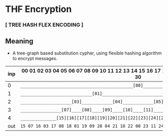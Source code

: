 # THF Encryption
### [ TREE HASH FLEX ENCODING ]


## Meaning
- A tree-graph based substitution cypher, using flexible hashing algorithm to encrypt messages.

| inp | 00 01 02 03 04 05 06 07 08 09 10 11 12 13 14 15 16 17 18 19 20 21 22 23 24 25 26 27 28 29 30 |
|-----|----------------------------------------------------------------------------------------------|
| 0   |`____________________________________________[00]____________________________________________`|
| 1   |`____________________________[01]____________________________[02]____________________________`|
| 2   |`____________________[03]____________[04]____________[05]____________[06]____________________`|
| 3   |`________________[07]____[08]____[09]____[10]____[11]____[12]____[13]____[14]________________`|
| 4   |`______________[15][16][17][18][19][20][21][22][23][24][25][26][27][28][29][30]______________`|
| out |`15 07 16 03 17 08 18 01 19 09 20 04 21 10 22 00 23 11 24 05 25 12 26 02 27 13 28 06 29 14 30`|




